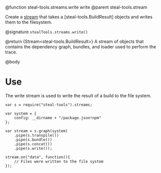 @function steal-tools.streams.write write
@parent steal-tools.stream

Create a [stream](https://nodejs.org/api/stream.html) that takes a [steal-tools.BuildResult] objects and writes them to the filesystem.

@signature `stealTools.streams.write()`

@return {Stream<steal-tools.BuildResult>} A stream of objects that contains the dependency graph, bundles, and loader used to perform the trace.

@body

# Use

The write stream is used to write the result of a build to the file system.

```
var s = require("steal-tools").streams;

var system = {
	config: __dirname + "/package.json!npm"
};

var stream = s.graph(system)
	.pipe(s.transpile())
	.pipe(s.bundle())
	.pipe(s.concat())
	.pipe(s.write());

stream.on("data", function(){
	// Files were written to the file system
});
```

